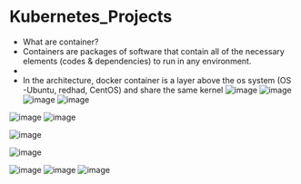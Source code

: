 # Kubernetes_Projects

* What are container?
* Containers are packages of software that contain all of the necessary elements (codes & dependencies) to run in any environment.
* 
* In the architecture, docker container is a layer above the os system (OS -Ubuntu, redhad, CentOS) and share the same kernel
![image](https://user-images.githubusercontent.com/58276505/170760778-b5a781e6-20cd-450f-9146-11cfb904cbac.png)
![image](https://user-images.githubusercontent.com/58276505/170763093-14a060b0-7861-4778-ae82-e5142be15a15.png)
![image](https://user-images.githubusercontent.com/58276505/170763250-276b84c6-a085-4a72-97ab-2a13504ae75c.png)
![image](https://user-images.githubusercontent.com/58276505/170763653-7090ab4f-3a31-4c96-a013-9a932426ae9c.png)

![image](https://user-images.githubusercontent.com/58276505/170763752-bf5fbe4b-3a14-4fbe-b15c-9a0015a579c4.png)
![image](https://user-images.githubusercontent.com/58276505/170764705-aa2411f5-f849-4a0e-9dbf-5208c59ed462.png)

![image](https://user-images.githubusercontent.com/58276505/170764767-8a0dd980-0d4d-4725-b463-005b4a4edfd3.png)

![image](https://user-images.githubusercontent.com/58276505/170764840-bc369737-5148-43f5-b100-5b9b8f139aee.png)

![image](https://user-images.githubusercontent.com/58276505/170765223-d6bfe86f-4410-4dbf-a211-718aa95e2be0.png)
![image](https://user-images.githubusercontent.com/58276505/170769562-d982231a-cc87-40ff-939a-1e3095fdfc6a.png)
![image](https://user-images.githubusercontent.com/58276505/170769687-99fa9b77-3380-4dd4-8ccc-bb71593c3584.png)
